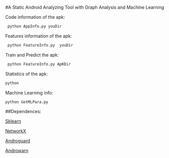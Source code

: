 #A Static Android Analyzing Tool with Graph Analysis and Machine Learning

Code information of the apk:
```python
 python AppInfo.py youDir
```

Features information of the apk:
```python
 python FeatureInfo.py  youDir
```

Train and Predict the apk:
```python
 python FeatureInfo.py ApKDir
```
Statistics of the apk:
```python
python 
```

Machine Learning info:
```python 
python GetMLPara.py
```
##Dependences:

[Sklearn](http://scikit-learn.org/stable/)

[NetworkX](https://networkx.github.io/)

[Androguard](https://github.com/androguard) 

[Androwarn](https://github.com/maaaaz/androwarn)
